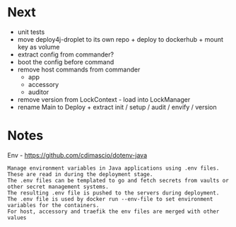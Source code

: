 # Next

* unit tests
* move deploy4j-droplet to its own repo + deploy to dockerhub + mount key as volume
* extract config from commander?
* boot the config before command
* remove host commands from commander
  * app
  * accessory
  * auditor
* remove version from LockContext - load into LockManager
* rename Main to Deploy + extract init / setup / audit / envify / version

# Notes

Env - https://github.com/cdimascio/dotenv-java

    Manage environment variables in Java applications using .env files. These are read in during the deployment stage.
    The .env files can be templated to go and fetch secrets from vaults or other secret management systems.
    The resulting .env file is pushed to the servers during deployment.
    The .env file is used by docker run --env-file to set environment variables for the containers.
    For host, accessory and traefik the env files are merged with other values
